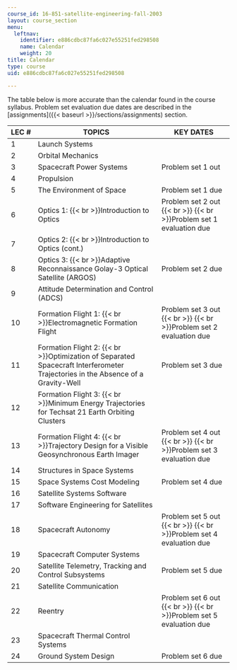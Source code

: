 ```yaml
---
course_id: 16-851-satellite-engineering-fall-2003
layout: course_section
menu:
  leftnav:
    identifier: e886cdbc87fa6c027e55251fed298508
    name: Calendar
    weight: 20
title: Calendar
type: course
uid: e886cdbc87fa6c027e55251fed298508

---
```


The table below is more accurate than the calendar found in the course syllabus. Problem set evaluation due dates are described in the [assignments]({{< baseurl >}}/sections/assignments) section.

| LEC # | TOPICS | KEY DATES |
| --- | --- | --- |
| 1 | Launch Systems |  |
| 2 | Orbital Mechanics |  |
| 3 | Spacecraft Power Systems | Problem set 1 out |
| 4 | Propulsion |  |
| 5 | The Environment of Space | Problem set 1 due |
| 6 | Optics 1:  {{< br >}}Introduction to Optics | Problem set 2 out  {{< br >}}  {{< br >}}Problem set 1 evaluation due |
| 7 | Optics 2:  {{< br >}}Introduction to Optics (cont.) |  |
| 8 | Optics 3:  {{< br >}}Adaptive Reconnaissance Golay-3 Optical Satellite (ARGOS) | Problem set 2 due |
| 9 | Attitude Determination and Control (ADCS) |  |
| 10 | Formation Flight 1:  {{< br >}}Electromagnetic Formation Flight | Problem set 3 out  {{< br >}}  {{< br >}}Problem set 2 evaluation due |
| 11 | Formation Flight 2:  {{< br >}}Optimization of Separated Spacecraft Interferometer Trajectories in the Absence of a Gravity-Well | Problem set 3 due |
| 12 | Formation Flight 3:  {{< br >}}Minimum Energy Trajectories for Techsat 21 Earth Orbiting Clusters |  |
| 13 | Formation Flight 4:  {{< br >}}Trajectory Design for a Visible Geosynchronous Earth Imager | Problem set 4 out  {{< br >}}  {{< br >}}Problem set 3 evaluation due |
| 14 | Structures in Space Systems |  |
| 15 | Space Systems Cost Modeling | Problem set 4 due |
| 16 | Satellite Systems Software |  |
| 17 | Software Engineering for Satellites |  |
| 18 | Spacecraft Autonomy | Problem set 5 out  {{< br >}}  {{< br >}}Problem set 4 evaluation due |
| 19 | Spacecraft Computer Systems |  |
| 20 | Satellite Telemetry, Tracking and Control Subsystems | Problem set 5 due |
| 21 | Satellite Communication |  |
| 22 | Reentry | Problem set 6 out  {{< br >}}  {{< br >}}Problem set 5 evaluation due |
| 23 | Spacecraft Thermal Control Systems |  |
| 24 | Ground System Design | Problem set 6 due